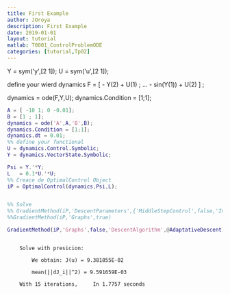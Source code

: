 ```yaml
---
title: First Example
author: JOroya
description: First Example
date: 2019-01-01
layout: tutorial
matlab: T0001_ControlProblemODE
categories: [tutorial,Tp02]
---
```


Y = sym('y',[2 1]); U = sym('u',[2 1]);


define your wierd dynamics F = [ - Y(2)      + U(1)        ; ...       - sin(Y(1))      + U(2) ] ;


dynamics = ode(F,Y,U); dynamics.Condition = [1;1];

```matlab
A = [ -10 1; 0 -0.01];
B = [1 ; 1];
dynamics = ode('A',A,'B',B);
dynamics.Condition = [1;1];
dynamics.dt = 0.01;
%% define your functional
U = dynamics.Control.Symbolic;
Y = dynamics.VectorState.Symbolic;

Psi = Y.'*Y;
L   = 0.1*U.'*U;
%% Creace de OptimalControl Object
iP = OptimalControl(dynamics,Psi,L);


%% Solve
%% GradientMethod(iP,'DescentParameters',{'MiddleStepControl',false,'InitialLengthStep',1e-10},'Graphs',true,'tol',1e-10,'MaxIter',500)
%%GradientMethod(iP,'Graphs',true)

GradientMethod(iP,'Graphs',false,'DescentAlgorithm',@AdaptativeDescent)
```


```

    Solve with presicion: 

        We obtain: J(u) = 9.381855E-02

        mean(||dJ_i||^2) = 9.591659E-03

    With 15 iterations,     In 1.7757 seconds


```

